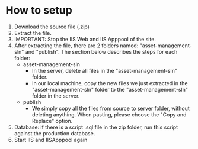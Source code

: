 # How to setup
1. Download the source file (.zip)
2. Extract the file.
3. IMPORTANT: Stop the IIS Web and IIS Apppool of the site.
4. After extracting the file, there are 2 folders named: "asset-management-sln" and "publish". The section below describes the steps for each folder:
   - asset-management-sln
     - In the server, delete all files in the "asset-management-sln" folder.
     - In our local machine, copy the new files we just extracted in the "asset-management-sln" folder to the "asset-management-sln" folder in the server.
   - publish
     - We simply copy all the files from source to server folder, without deleting anything. When pasting, please choose the "Copy and Replace" option.
5. Database: if there is a script .sql file in the zip folder, run this script against the production database.
6. Start IIS and IISApppool again
